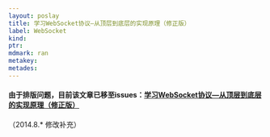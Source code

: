 ```yaml
---
layout: poslay
title: 学习WebSocket协议—从顶层到底层的实现原理（修正版）
label: WebSocket
kind:
ptr:
mdmark: ran
metakey:
metades:
---
```


#### 由于排版问题，目前该文章已移至issues：[学习WebSocket协议—从顶层到底层的实现原理（修正版）](https://github.com/abbshr/abbshr.github.io/issues/22)

（2014.8.* 修改补充）
